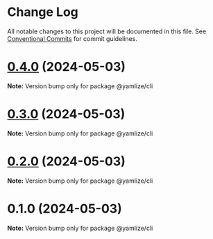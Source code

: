 # Change Log

All notable changes to this project will be documented in this file.
See [Conventional Commits](https://conventionalcommits.org) for commit guidelines.

# [0.4.0](https://github.com/cosmology-tech/yamlize/compare/@yamlize/cli@0.3.0...@yamlize/cli@0.4.0) (2024-05-03)

**Note:** Version bump only for package @yamlize/cli





# [0.3.0](https://github.com/cosmology-tech/yamlize/compare/@yamlize/cli@0.2.0...@yamlize/cli@0.3.0) (2024-05-03)

**Note:** Version bump only for package @yamlize/cli





# [0.2.0](https://github.com/cosmology-tech/yamlize/compare/@yamlize/cli@0.1.0...@yamlize/cli@0.2.0) (2024-05-03)

**Note:** Version bump only for package @yamlize/cli





# 0.1.0 (2024-05-03)

**Note:** Version bump only for package @yamlize/cli
